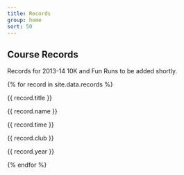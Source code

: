 ```yaml
---
title: Records
group: home
sort: 50
---
```


## Course Records

Records for 2013-14 10K and Fun Runs to be added shortly.

<div class="record-container">

{% for record in site.data.records %}

  <div class="record-single">
    <p class="record-title">{{ record.title }}</p>
    <p class="record-name">{{ record.name }}</p>
    <div class="record-info">
      <p class="record-time">{{ record.time }}</p>
        <div class="record-info-aside">
          <p class="record-club">{{ record.club }}</p>
          <p class="record-year">{{ record.year }}</p>
        </div>
    </div>
  </div>

{% endfor %}

</div>
